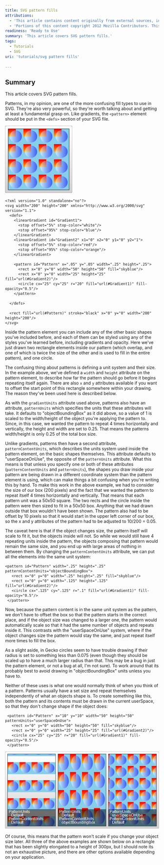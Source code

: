 ```yaml
---
title: SVG pattern fills
attributions:
  - 'This article contains content originally from external sources, including ones licensed under the CC-BY-SA license. [![cc-by-sa-small-wpd.png](/assets/public/c/c8/cc-by-sa-small-wpd.png)](http://creativecommons.org/licenses/by-sa/3.0/us/)'
  - 'Portions of this content copyright 2012 Mozilla Contributors. This article contains work licensed under the Creative Commons Attribution-Sharealike License v2.5 or later. The original work is available at Mozilla Developer Network: [Article](https://developer.mozilla.org/en-US/docs/SVG/Tutorial/Patterns)'
readiness: 'Ready to Use'
summary: 'This article covers SVG pattern fills.'
tags:
  - Tutorials
  - SVG
uri: 'tutorials/svg pattern fills'

---
```

## Summary

This article covers SVG pattern fills.

Patterns, in my opinion, are one of the more confusing fill types to use in SVG. They're also very powerful, so they're worth talking about and getting at least a fundamental grasp on. Like gradients, the `<pattern>` element should be put in the `<defs>` section of your SVG file.

![SVG Pattern Example.png](/assets/public/3/3d/SVG_Pattern_Example.png)

    <?xml version="1.0" standalone="no"?>
    <svg width="200" height="200" xmlns="http://www.w3.org/2000/svg" version="1.1">
      <defs>
        <linearGradient id="Gradient1">
          <stop offset="5%" stop-color="white"/>
          <stop offset="95%" stop-color="blue"/>
        </linearGradient>
        <linearGradient id="Gradient2" x1="0" x2="0" y1="0" y2="1">
          <stop offset="5%" stop-color="red"/>
          <stop offset="95%" stop-color="orange"/>
        </linearGradient>

        <pattern id="Pattern" x=".05" y=".05" width=".25" height=".25">
          <rect x="0" y="0" width="50" height="50" fill="skyblue"/>
          <rect x="0" y="0" width="25" height="25" fill="url(#Gradient2)"/>
          <circle cx="25" cy="25" r="20" fill="url(#Gradient1)" fill-opacity="0.5"/>
        </pattern>

      </defs>

      <rect fill="url(#Pattern)" stroke="black" x="0" y="0" width="200" height="200"/>
    </svg>

Inside the pattern element you can include any of the other basic shapes you've included before, and each of them can be styled using any of the styles you've learned before, including gradients and opacity. Here we've just drawn two rectangle elements inside our pattern (which overlap, and one of which is twice the size of the other and is used to fill in the entire pattern), and one circle.

The confusing thing about patterns is defining a unit system and their size. In the example above, we've defined a `width` and `height` attribute on the pattern element, to describe how far the pattern should go before it begins repeating itself again. There are also `x` and `y` attributes available if you want to offset the start point of this rectangle somewhere within your drawing. The reason they've been used here is described below.

As with the `gradientUnits` attribute used above, patterns also have an attribute, `patternUnits` which specifies the units that these attributes will take. It defaults to "objectBoundingBox" as it did above, so a value of 1 is scaled to the width/height of the object you're applying the pattern to. Since, in this case, we wanted the pattern to repeat 4 times horizontally and vertically, the height and width are set to 0.25. That means the patterns width/height is only 0.25 of the total box size.

Unlike gradients, patterns then have a second attribute, `patternContentUnits`, which describes the units system used inside the pattern element, on the basic shapes themselves. This attribute defaults to "userSpaceOnUse", the opposite of the `patternUnits` attribute. What this means is that unless you specify one or both of these attributes (`patternContentUnits` and `patternUnits`), the shapes you draw inside your pattern are being drawn in a different coordinate system than the pattern element is using, which can make things a bit confusing when you're writing this by hand. To make this work in the above example, we had to consider the size of our box (200 pixels) and the fact that we wanted the pattern to repeat itself 4 times horizontally and vertically. That means that each pattern unit was a 50x50 square. The two rects and the circle inside the pattern were then sized to fit in a 50x50 box. Anything that we had drawn outside that box wouldn't have been shown. The pattern also had to be offset by 10 pixels so that it would start in the upper left corner of our box, so the x and y attributes of the pattern had to be adjusted to 10/200 = 0.05.

The caveat here is that if the object changes size, the pattern itself will scale to fit it, but the objects inside will not. So while we would still have 4 repeating units inside the pattern, the objects composing that pattern would remain the same size, and you end up with large areas of nothing in between them. By changing the `patternContentUnits` attribute, we can put all the elements into the same unit system:

    <pattern id="Pattern" width=".25" height=".25" patternContentUnits="objectBoundingBox">
       <rect x="0" y="0" width=".25" height=".25" fill="skyblue"/>
       <rect x="0" y="0" width=".125" height=".125" fill="url(#Gradient2)"/>
       <circle cx=".125" cy=".125" r=".1" fill="url(#Gradient1)" fill-opacity="0.5"/>
     </pattern>

Now, because the pattern content is in the same unit system as the pattern, we don't have to offset the box so that the pattern starts in the correct place, and if the object size was changed to a larger one, the pattern would automatically scale so that it had the same number of objects and repeats inside it. This contrasts with the "userSpaceOnUse" system, where if the object changes size the pattern would stay the same, and just repeat itself more times to fill the box.

As a slight aside, in Gecko circles seem to have trouble drawing if their radius is set to something less than 0.075 (even though they should be scaled up to have a much larger radius than that. This may be a bug in just the pattern element, or not a bug at all, I'm not sure). To work around that its probably best to avoid drawing in "objectBoundingBox" units unless you have to.

Neither of these uses is what one would normally think of when you think of a pattern. Patterns usually have a set size and repeat themselves independently of what an objects shape is. To create something like this, both the pattern and its contents must be drawn in the current userSpace, so that they don't change shape if the object does:

     <pattern id="Pattern" x="10" y="10" width="50" height="50" patternUnits="userSpaceOnUse">
       <rect x="0" y="0" width="50" height="50" fill="skyblue"/>
       <rect x="0" y="0" width="25" height="25" fill="url(#Gradient2)"/>
       <circle cx="25" cy="25" r="20" fill="url(#Gradient1)" fill-opacity="0.5"/>
     </pattern>

![SVG Pattern Comparison of Units.png](/assets/public/6/6d/SVG_Pattern_Comparison_of_Units.png)

Of course, this means that the pattern won't scale if you change your object size later. All three of the above examples are shown below on a rectangle that has been slightly elongated to a height of 300px, but I should note its not an exhaustive picture, and there are other options available depending on your application.

